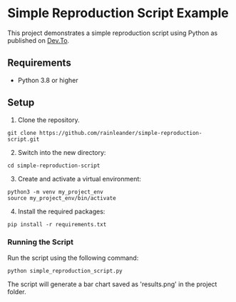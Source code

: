 # Simple Reproduction Script Example

This project demonstrates a simple reproduction script using Python as published on [Dev.To](https://dev.to/rainleander/crafting-simple-reproduction-scripts-with-python-3l23).

## Requirements

- Python 3.8 or higher

## Setup

1. Clone the repository.
```
git clone https://github.com/rainleander/simple-reproduction-script.git
```
2. Switch into the new directory:
```
cd simple-reproduction-script
```
3. Create and activate a virtual environment:
```
python3 -m venv my_project_env
source my_project_env/bin/activate
```
4. Install the required packages:
```
pip install -r requirements.txt
```
### Running the Script

Run the script using the following command:
``` 
python simple_reproduction_script.py
```

The script will generate a bar chart saved as 'results.png' in the project folder.
